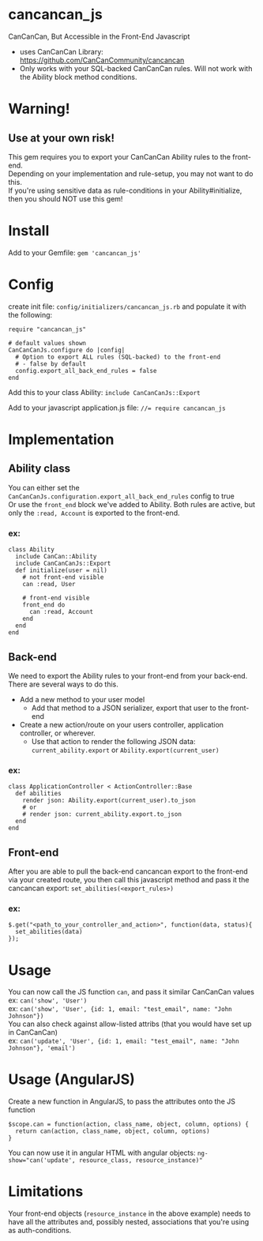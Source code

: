 # cancancan_js
CanCanCan, But Accessible in the Front-End Javascript
- uses CanCanCan Library: https://github.com/CanCanCommunity/cancancan
- Only works with your SQL-backed CanCanCan rules. Will not work with the Ability block method conditions.

# Warning!
## Use at your own risk!
This gem requires you to export your CanCanCan Ability rules to the front-end.  
Depending on your implementation and rule-setup, you may not want to do this.  
If you're using sensitive data as rule-conditions in your Ability#initialize, then you should NOT use this gem!

# Install
Add to your Gemfile:
`gem 'cancancan_js'`

# Config
create init file: `config/initializers/cancancan_js.rb`
and populate it with the following:
```
require "cancancan_js"

# default values shown
CanCanCanJs.configure do |config|
  # Option to export ALL rules (SQL-backed) to the front-end
  # - false by default
  config.export_all_back_end_rules = false
end
```

Add this to your class Ability:
`include CanCanCanJs::Export`

Add to your javascript application.js file:
`//= require cancancan_js`

# Implementation
## Ability class
You can either set the `CanCanCanJs.configuration.export_all_back_end_rules` config to true  
Or use the `front_end` block we've added to Ability. Both rules are active, but only the `:read, Account` is exported to the front-end.
### ex:
```
class Ability
  include CanCan::Ability
  include CanCanCanJs::Export
  def initialize(user = nil)
    # not front-end visible 
    can :read, User

    # front-end visible 
    front_end do 
      can :read, Account
    end
  end
end
```

## Back-end
We need to export the Ability rules to your front-end from your back-end. There are several ways to do this.
- Add a new method to your user model
  - Add that method to a JSON serializer, export that user to the front-end
- Create a new action/route on your users controller, application controller, or wherever.
  - Use that action to render the following JSON data: `current_ability.export` or `Ability.export(current_user)`
### ex:
```
class ApplicationController < ActionController::Base
  def abilities
    render json: Ability.export(current_user).to_json
    # or
    # render json: current_ability.export.to_json
  end
end
```

## Front-end
After you are able to pull the back-end cancancan export to the front-end via your created route, you then call this javascript method and pass it the cancancan export:
`set_abilities(<export_rules>)`
### ex:
```
$.get("<path_to_your_controller_and_action>", function(data, status){
  set_abilities(data)
});
```

# Usage
You can now call the JS function `can`, and pass it similar CanCanCan values  
ex: `can('show', 'User')`  
ex: `can('show', 'User', {id: 1, email: "test_email", name: "John Johnson"})`  
You can also check against allow-listed attribs (that you would have set up in CanCanCan)  
ex: `can('update', 'User', {id: 1, email: "test_email", name: "John Johnson"}, 'email')`  

# Usage (AngularJS)  
Create a new function in AngularJS, to pass the attributes onto the JS function  
```
$scope.can = function(action, class_name, object, column, options) {
  return can(action, class_name, object, column, options)
}
```
You can now use it in angular HTML with angular objects:
`ng-show="can('update', resource_class, resource_instance)"`

# Limitations
Your front-end objects (`resource_instance` in the above example) needs to have all the attributes and, possibly nested, associations that you're using as auth-conditions.
